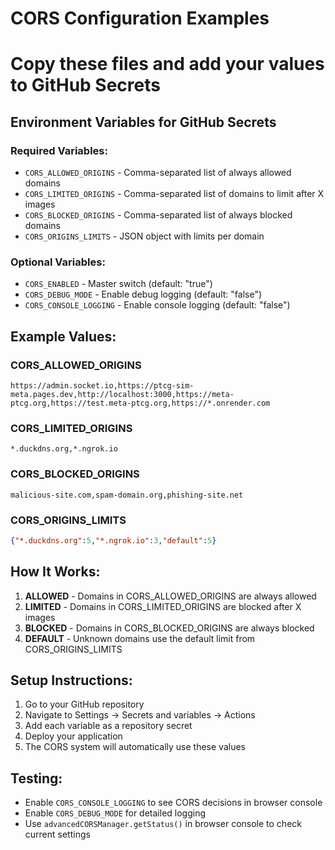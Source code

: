 # CORS Configuration Examples
# Copy these files and add your values to GitHub Secrets

## Environment Variables for GitHub Secrets

### Required Variables:
- `CORS_ALLOWED_ORIGINS` - Comma-separated list of always allowed domains
- `CORS_LIMITED_ORIGINS` - Comma-separated list of domains to limit after X images  
- `CORS_BLOCKED_ORIGINS` - Comma-separated list of always blocked domains
- `CORS_ORIGINS_LIMITS` - JSON object with limits per domain

### Optional Variables:
- `CORS_ENABLED` - Master switch (default: "true")
- `CORS_DEBUG_MODE` - Enable debug logging (default: "false")
- `CORS_CONSOLE_LOGGING` - Enable console logging (default: "false")

## Example Values:

### CORS_ALLOWED_ORIGINS
```
https://admin.socket.io,https://ptcg-sim-meta.pages.dev,http://localhost:3000,https://meta-ptcg.org,https://test.meta-ptcg.org,https://*.onrender.com
```

### CORS_LIMITED_ORIGINS
```
*.duckdns.org,*.ngrok.io
```

### CORS_BLOCKED_ORIGINS
```
malicious-site.com,spam-domain.org,phishing-site.net
```

### CORS_ORIGINS_LIMITS
```json
{"*.duckdns.org":5,"*.ngrok.io":3,"default":5}
```

## How It Works:

1. **ALLOWED** - Domains in CORS_ALLOWED_ORIGINS are always allowed
2. **LIMITED** - Domains in CORS_LIMITED_ORIGINS are blocked after X images
3. **BLOCKED** - Domains in CORS_BLOCKED_ORIGINS are always blocked
4. **DEFAULT** - Unknown domains use the default limit from CORS_ORIGINS_LIMITS

## Setup Instructions:

1. Go to your GitHub repository
2. Navigate to Settings → Secrets and variables → Actions
3. Add each variable as a repository secret
4. Deploy your application
5. The CORS system will automatically use these values

## Testing:

- Enable `CORS_CONSOLE_LOGGING` to see CORS decisions in browser console
- Enable `CORS_DEBUG_MODE` for detailed logging
- Use `advancedCORSManager.getStatus()` in browser console to check current settings
